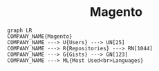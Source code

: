 <h1 align="center">Magento</h1>

```mermaid
graph LR
COMPANY_NAME{Magento}
COMPANY_NAME ---> U{Users} ---> UN[25]
COMPANY_NAME ---> R{Repositories} ---> RN[1044]
COMPANY_NAME ---> G{Gists} ---> GN[123]
COMPANY_NAME ---> ML{Most Used<br>Languages}
```
